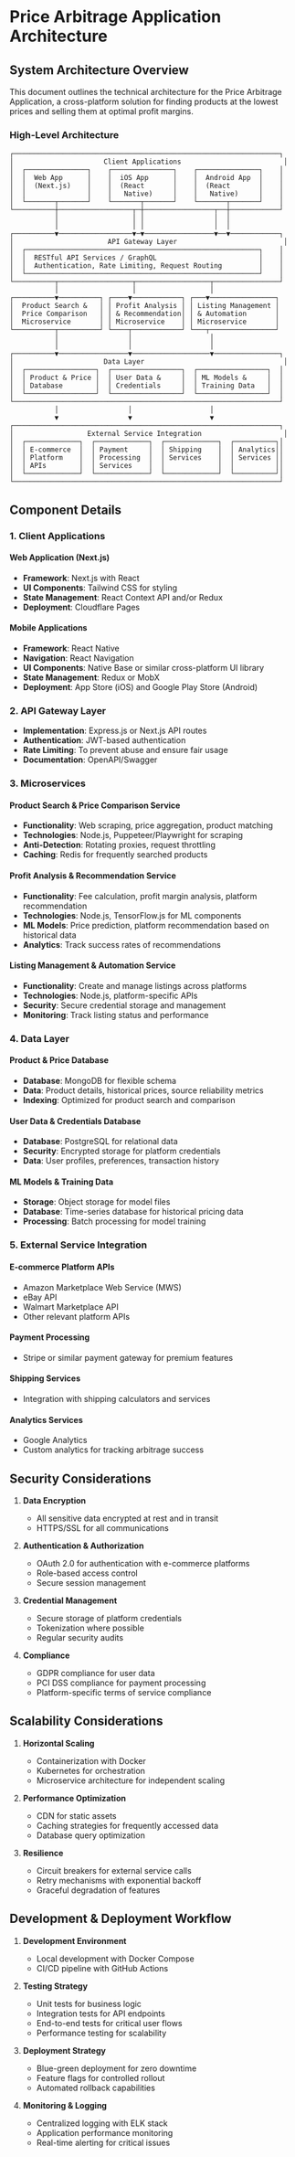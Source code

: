 # Price Arbitrage Application Architecture

## System Architecture Overview

This document outlines the technical architecture for the Price Arbitrage Application, a cross-platform solution for finding products at the lowest prices and selling them at optimal profit margins.

### High-Level Architecture

```
┌─────────────────────────────────────────────────────────────────┐
│                      Client Applications                         │
│  ┌───────────────┐    ┌───────────────┐    ┌───────────────┐    │
│  │  Web App      │    │  iOS App      │    │  Android App  │    │
│  │  (Next.js)    │    │  (React       │    │  (React       │    │
│  │               │    │   Native)     │    │   Native)     │    │
│  └───────┬───────┘    └───────┬───────┘    └───────┬───────┘    │
└──────────┼──────────────────┬─┼─────────────────┬──┼────────────┘
           │                  │ │                 │  │
           │                  │ │                 │  │
┌──────────▼──────────────────▼─▼─────────────────▼──▼────────────┐
│                       API Gateway Layer                          │
│  ┌─────────────────────────────────────────────────────────┐    │
│  │  RESTful API Services / GraphQL                         │    │
│  │  Authentication, Rate Limiting, Request Routing         │    │
│  └─────────────────────────────────────────────────────────┘    │
└──────────┬──────────────────┬──────────────────┬────────────────┘
           │                  │                  │
┌──────────▼──────────┐ ┌────▼────────────┐ ┌───▼────────────────┐
│  Product Search &   │ │ Profit Analysis │ │ Listing Management │
│  Price Comparison   │ │ & Recommendation│ │ & Automation       │
│  Microservice       │ │ Microservice    │ │ Microservice       │
└──────────┬──────────┘ └────┬────────────┘ └───┬────────────────┘
           │                 │                   │
           │                 │                   │
┌──────────▼─────────────────▼───────────────────▼────────────────┐
│                      Data Layer                                  │
│  ┌─────────────────┐  ┌─────────────────┐  ┌─────────────────┐  │
│  │ Product & Price │  │ User Data &     │  │ ML Models &     │  │
│  │ Database        │  │ Credentials     │  │ Training Data   │  │
│  └─────────────────┘  └─────────────────┘  └─────────────────┘  │
└─────────────────────────────────────────────────────────────────┘
           │                 │                   │
           ▼                 ▼                   ▼
┌─────────────────────────────────────────────────────────────────┐
│                  External Service Integration                    │
│  ┌─────────────┐  ┌─────────────┐  ┌─────────────┐  ┌──────────┐│
│  │ E-commerce  │  │ Payment     │  │ Shipping    │  │ Analytics││
│  │ Platform    │  │ Processing  │  │ Services    │  │ Services ││
│  │ APIs        │  │ Services    │  │             │  │          ││
│  └─────────────┘  └─────────────┘  └─────────────┘  └──────────┘│
└─────────────────────────────────────────────────────────────────┘
```

## Component Details

### 1. Client Applications

#### Web Application (Next.js)
- **Framework**: Next.js with React
- **UI Components**: Tailwind CSS for styling
- **State Management**: React Context API and/or Redux
- **Deployment**: Cloudflare Pages

#### Mobile Applications
- **Framework**: React Native
- **Navigation**: React Navigation
- **UI Components**: Native Base or similar cross-platform UI library
- **State Management**: Redux or MobX
- **Deployment**: App Store (iOS) and Google Play Store (Android)

### 2. API Gateway Layer

- **Implementation**: Express.js or Next.js API routes
- **Authentication**: JWT-based authentication
- **Rate Limiting**: To prevent abuse and ensure fair usage
- **Documentation**: OpenAPI/Swagger

### 3. Microservices

#### Product Search & Price Comparison Service
- **Functionality**: Web scraping, price aggregation, product matching
- **Technologies**: Node.js, Puppeteer/Playwright for scraping
- **Anti-Detection**: Rotating proxies, request throttling
- **Caching**: Redis for frequently searched products

#### Profit Analysis & Recommendation Service
- **Functionality**: Fee calculation, profit margin analysis, platform recommendation
- **Technologies**: Node.js, TensorFlow.js for ML components
- **ML Models**: Price prediction, platform recommendation based on historical data
- **Analytics**: Track success rates of recommendations

#### Listing Management & Automation Service
- **Functionality**: Create and manage listings across platforms
- **Technologies**: Node.js, platform-specific APIs
- **Security**: Secure credential storage and management
- **Monitoring**: Track listing status and performance

### 4. Data Layer

#### Product & Price Database
- **Database**: MongoDB for flexible schema
- **Data**: Product details, historical prices, source reliability metrics
- **Indexing**: Optimized for product search and comparison

#### User Data & Credentials Database
- **Database**: PostgreSQL for relational data
- **Security**: Encrypted storage for platform credentials
- **Data**: User profiles, preferences, transaction history

#### ML Models & Training Data
- **Storage**: Object storage for model files
- **Database**: Time-series database for historical pricing data
- **Processing**: Batch processing for model training

### 5. External Service Integration

#### E-commerce Platform APIs
- Amazon Marketplace Web Service (MWS)
- eBay API
- Walmart Marketplace API
- Other relevant platform APIs

#### Payment Processing
- Stripe or similar payment gateway for premium features

#### Shipping Services
- Integration with shipping calculators and services

#### Analytics Services
- Google Analytics
- Custom analytics for tracking arbitrage success

## Security Considerations

1. **Data Encryption**
   - All sensitive data encrypted at rest and in transit
   - HTTPS/SSL for all communications

2. **Authentication & Authorization**
   - OAuth 2.0 for authentication with e-commerce platforms
   - Role-based access control
   - Secure session management

3. **Credential Management**
   - Secure storage of platform credentials
   - Tokenization where possible
   - Regular security audits

4. **Compliance**
   - GDPR compliance for user data
   - PCI DSS compliance for payment processing
   - Platform-specific terms of service compliance

## Scalability Considerations

1. **Horizontal Scaling**
   - Containerization with Docker
   - Kubernetes for orchestration
   - Microservice architecture for independent scaling

2. **Performance Optimization**
   - CDN for static assets
   - Caching strategies for frequently accessed data
   - Database query optimization

3. **Resilience**
   - Circuit breakers for external service calls
   - Retry mechanisms with exponential backoff
   - Graceful degradation of features

## Development & Deployment Workflow

1. **Development Environment**
   - Local development with Docker Compose
   - CI/CD pipeline with GitHub Actions

2. **Testing Strategy**
   - Unit tests for business logic
   - Integration tests for API endpoints
   - End-to-end tests for critical user flows
   - Performance testing for scalability

3. **Deployment Strategy**
   - Blue-green deployment for zero downtime
   - Feature flags for controlled rollout
   - Automated rollback capabilities

4. **Monitoring & Logging**
   - Centralized logging with ELK stack
   - Application performance monitoring
   - Real-time alerting for critical issues

